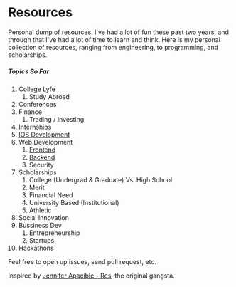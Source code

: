 Resources
=========

Personal dump of resources. I've had a lot of fun these past two years, and through that I've had a lot of time to learn and think. Here is my personal collection of resources, ranging from engineering, to programming, and scholarships.

##### Topics So Far
1. College Lyfe
    1. Study Abroad
2. Conferences 
3. Finance
    1. Trading / Investing
4. Internships
5. [IOS Development](https://github.com/mrcoven94/resources/blob/gh-pages/IOS.md)
6. Web Development 
    1. [Frontend](https://github.com/mrcoven94/resources/blob/gh-pages/frontend.md)
    2. [Backend](https://github.com/mrcoven94/resources/blob/gh-pages/backend.md)
    4. Security
7. Scholarships
    1. College (Undergrad & Graduate) Vs. High School
    2. Merit
    3. Financial Need
    4. University Based (Institutional)
    5. Athletic
8. Social Innovation
9. Bussiness Dev 
    1. Entrepreneurship
    2. Startups
10. Hackathons
    
    

Feel free to open up issues, send pull request, etc.


Inspired by [Jennifer Apacible - Res](https://github.com/japacible/res), the original gangsta. 
